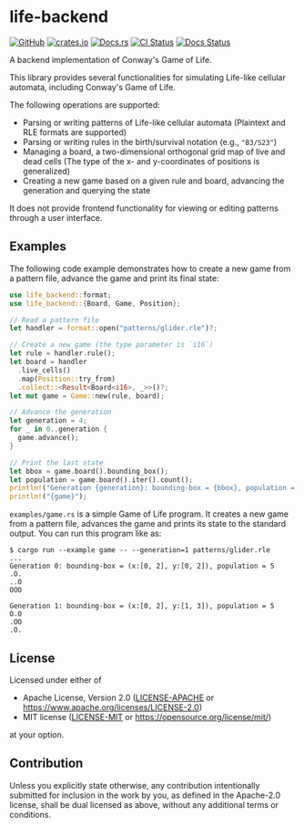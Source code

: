 # life-backend

[![GitHub](https://img.shields.io/badge/GitHub-masaki--wk/life--backend-informational?logo=github)](https://github.com/masaki-wk/life-backend)
[![crates.io](https://img.shields.io/crates/v/life-backend.svg?logo=rust)](https://crates.io/crates/life-backend)
[![Docs.rs](https://img.shields.io/badge/Docs.rs-life--backend-informational?logo=docs.rs)](https://docs.rs/life-backend)
[![CI Status](https://img.shields.io/github/actions/workflow/status/masaki-wk/life-backend/ci.yml?label=CI&logo=github)](https://github.com/masaki-wk/life-backend/actions/workflows/ci.yml)
[![Docs Status](https://img.shields.io/docsrs/life-backend?logo=docs.rs)](https://docs.rs/crate/life-backend)

A backend implementation of Conway's Game of Life.

This library provides several functionalities for simulating Life-like cellular
automata, including Conway's Game of Life.

The following operations are supported:

- Parsing or writing patterns of Life-like cellular automata
  (Plaintext and RLE formats are supported)
- Parsing or writing rules in the birth/survival notation (e.g., `"B3/S23"`)
- Managing a board, a two-dimensional orthogonal grid map of live and dead cells
  (The type of the x- and y-coordinates of positions is generalized)
- Creating a new game based on a given rule and board, advancing the generation
  and querying the state

It does not provide frontend functionality for viewing or editing patterns
through a user interface.

## Examples

The following code example demonstrates how to create a new game from a pattern
file, advance the game and print its final state:

```rust
use life_backend::format;
use life_backend::{Board, Game, Position};

// Read a pattern file
let handler = format::open("patterns/glider.rle")?;

// Create a new game (the type parameter is `i16`)
let rule = handler.rule();
let board = handler
  .live_cells()
  .map(Position::try_from)
  .collect::<Result<Board<i16>, _>>()?;
let mut game = Game::new(rule, board);

// Advance the generation
let generation = 4;
for _ in 0..generation {
  game.advance();
}

// Print the last state
let bbox = game.board().bounding_box();
let population = game.board().iter().count();
println!("Generation {generation}: bounding-box = {bbox}, population = {population}");
println!("{game}");
```

`examples/game.rs` is a simple Game of Life program.  It creates a new game from
a pattern file, advances the game and prints its state to the standard output.
You can run this program like as:

```shell
$ cargo run --example game -- --generation=1 patterns/glider.rle
...
Generation 0: bounding-box = (x:[0, 2], y:[0, 2]), population = 5
.O.
..O
OOO

Generation 1: bounding-box = (x:[0, 2], y:[1, 3]), population = 5
O.O
.OO
.O.
```

## License

Licensed under either of

- Apache License, Version 2.0
  ([LICENSE-APACHE](LICENSE-APACHE) or <https://www.apache.org/licenses/LICENSE-2.0>)
- MIT license
  ([LICENSE-MIT](LICENSE-MIT) or <https://opensource.org/license/mit/>)

at your option.

## Contribution

Unless you explicitly state otherwise, any contribution intentionally submitted
for inclusion in the work by you, as defined in the Apache-2.0 license, shall be
dual licensed as above, without any additional terms or conditions.
